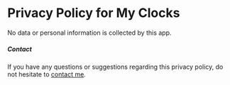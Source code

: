 # Privacy Policy for My Clocks

No data or personal information is collected by this app.

##### Contact

If you have any questions or suggestions regarding this privacy policy, do not hesitate to [contact me](https://clemstation.com/contact).